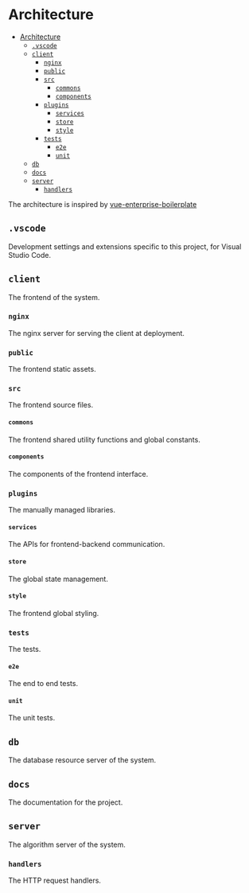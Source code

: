 # Architecture

- [Architecture](#architecture)
  - [`.vscode`](#vscode)
  - [`client`](#client)
    - [`nginx`](#nginx)
    - [`public`](#public)
    - [`src`](#src)
      - [`commons`](#commons)
      - [`components`](#components)
    - [`plugins`](#plugins)
      - [`services`](#services)
      - [`store`](#store)
      - [`style`](#style)
    - [`tests`](#tests)
      - [`e2e`](#e2e)
      - [`unit`](#unit)
  - [`db`](#db)
  - [`docs`](#docs)
  - [`server`](#server)
    - [`handlers`](#handlers)

The architecture is inspired by [vue-enterprise-boilerplate](https://github.com/chrisvfritz/vue-enterprise-boilerplate)

## `.vscode`

Development settings and extensions specific to this project, for Visual Studio Code.

## `client`

The frontend of the system.

### `nginx`

The nginx server for serving the client at deployment.

### `public`

The frontend static assets.

### `src`

The frontend source files.

#### `commons`

The frontend shared utility functions and global constants.

#### `components`

The components of the frontend interface.

### `plugins`

The manually managed libraries.

#### `services`

The APIs for frontend-backend communication.

#### `store`

The global state management.

#### `style`

The frontend global styling.

### `tests`

The tests.

#### `e2e`

The end to end tests.

#### `unit`

The unit tests.

## `db`

The database resource server of the system.

## `docs`

The documentation for the project.

## `server`

The algorithm server of the system.

### `handlers`

The HTTP request handlers.
